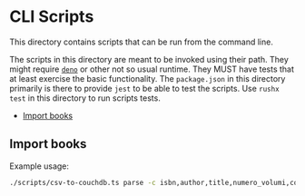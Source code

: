 CLI Scripts
===========

This directory contains scripts that can be run from the command line.

The scripts in this directory are meant to be invoked using their path.
They might require [`deno`](https://deno.land) or other not so usual runtime.
They MUST have tests that at least exercise the basic functionality.
The `package.json` in this directory primarily is there to provide `jest`
to be able to test the scripts.
Use `rushx test` in this directory to run scripts tests.

* [Import books](#import-books)


Import books
------------

Example usage:

```bash
./scripts/csv-to-couchdb.ts parse -c isbn,author,title,numero_volumi,codice_editore,publisher,codice_collana,collana,numero_collana,data_nascita,data_fuoricatalogo,data_pubblicazione,prezzo,codice_iva,iva,notizia_libro_descrizione,isbn,codice_editore,numero_interno -f ~/Downloads/varia.csv -s '|'
```